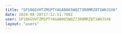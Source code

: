 ```yaml
---
title: "SP106GVHTZMSPTYAGAB065WQZ73R0MRZ8T1WHJSX6"
date: 2024-08-28T17:12:51.708Z
user: SP106GVHTZMSPTYAGAB065WQZ73R0MRZ8T1WHJSX6
layout: "users"
---
```

    
